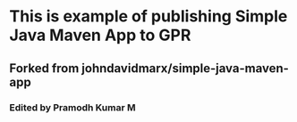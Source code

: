 # This is example of publishing Simple Java Maven App to GPR

## Forked from johndavidmarx/simple-java-maven-app

### Edited by Pramodh Kumar M
